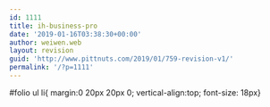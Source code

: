 ```yaml
---
id: 1111
title: ih-business-pro
date: '2019-01-16T03:38:30+00:00'
author: weiwen.web
layout: revision
guid: 'http://www.pittnuts.com/2019/01/759-revision-v1/'
permalink: '/?p=1111'
---
```


\#folio ul li{ margin:0 20px 20px 0; vertical-align:top; font-size: 18px}